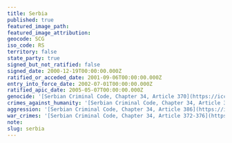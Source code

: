 ```yaml
---
title: Serbia
published: true
featured_image_path:
featured_image_attribution:
geocode: SCG
iso_code: RS
territory: false
state_party: true
signed_but_not_ratified: false
signed_date: 2000-12-19T00:00:00.000Z
ratified_or_acceded_date: 2001-09-06T00:00:00.000Z
entry_into_force_date: 2002-07-01T00:00:00.000Z
ratified_apic_date: 2005-05-07T00:00:00.000Z
genocide: '[Serbian Criminal Code, Chapter 34, Article 370](https://iccdb.hrlc.net/data/doc/202/keyword/46/)'
crimes_against_humanity: '[Serbian Criminal Code, Chapter 34, Article 371](https://iccdb.hrlc.net/data/doc/202/keyword/13/)'
aggression: '[Serbian Criminal Code, Chapter 34, Article 386](https://iccdb.hrlc.net/data/doc/202/keyword/1/)'
war_crimes: '[Serbian Criminal Code, Chapter 34, Article 372-376](https://iccdb.hrlc.net/data/doc/202/keyword/145/)'
note:
slug: serbia
---
```



